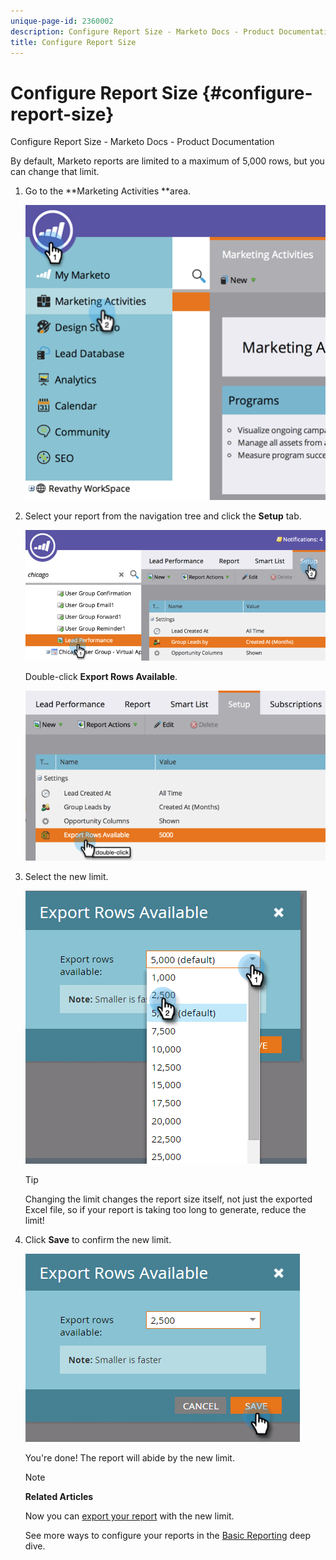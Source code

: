 ```yaml
---
unique-page-id: 2360002
description: Configure Report Size - Marketo Docs - Product Documentation
title: Configure Report Size
---
```


# Configure Report Size {#configure-report-size}

Configure Report Size - Marketo Docs - Product Documentation

By default, Marketo reports are limited to a maximum of 5,000 rows, but you can change that limit.

1. Go to the **Marketing Activities **area.

   ![](assets/image2014-9-16-10-3a53-3a57.png)

1. Select your report from the navigation tree and click the **Setup** tab.

   ![](assets/image2014-9-16-10-3a54-3a1.png)

   Double-click **Export Rows Available**.

   ![](assets/image2014-9-16-10-3a54-3a5.png)

1. Select the new limit.

   ![](assets/image2016-3-2-9-3a13-3a0.png)

   >[!TIP]
   >
   >Changing the limit changes the report size itself, not just the exported Excel file, so if your report is taking too long to generate, reduce the limit!

1. Click **Save** to confirm the new limit.

   ![](assets/image2016-3-2-9-3a13-3a59.png)

   You're done! The report will abide by the new limit.  

   >[!NOTE]
   >
   >**Related Articles**
   >
   >
   >Now you can [export your report](../../../../../welcome-to-marketo-docs/product-docs/reporting/basic-reporting/report-activity/export-a-report-to-excel.md) with the new limit.

   See more ways to configure your reports in the [Basic Reporting](../../../../../welcome-to-marketo-docs/product-docs/reporting/basic-reporting.md) deep dive.

